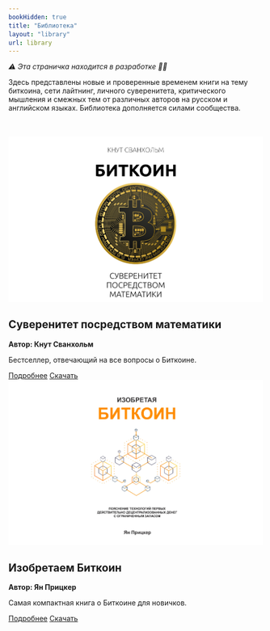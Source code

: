 ```yaml
---
bookHidden: true
title: "Библиотека"
layout: "library"
url: library
---
```


<div class="intro-text">

<i>⚠️ Эта страничка находится в разработке 👷‍♂️</i>

Здесь представлены новые и проверенные временем книги на тему биткоина, сети лайтнинг, личного суверенитета, критического мышления и смежных тем от различных авторов на русском и английском языках. Библиотека дополняется силами сообщества.
</div>
</br>
</br>
<div class="custom-page">

<div class="card">
    <img src="/img/149.png" alt="Обложка">
    <div class="card-content">
        <h2>Суверенитет посредством математики</h2>
            <p><strong>Автор: Кнут Сванхольм</strong></p> <!-- Bold text -->
            <p>Бестселлер, отвечающий на все вопросы о Биткоине.</p> <!-- Regular text -->
            <div class="button-container">
                <a href="/path/to/resource1" class="button">Подробнее</a>
                <a href="/path/to/resource2" class="button">Скачать</a>
            </div>
    </div>
</div>

<div class="card">
    <img src="/img/148.png" alt="Обложка">
    <div class="card-content">
        <h2>Изобретаем Биткоин</h2>
            <p><strong>Автор: Ян Прицкер</strong></p> <!-- Bold text -->
            <p>Самая компактная книга о Биткоине для новичков.</p> <!-- Regular text -->
            <div class="button-container">
                <a href="/path/to/resource1" class="button">Подробнее</a>
                <a href="/path/to/resource2" class="button">Скачать</a>
            </div>
    </div>
</div>
<!-- Add more cards as needed -->
</br>
</div>
